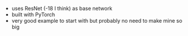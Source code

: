 - uses ResNet (-18 I think) as base network
- built with PyTorch
- very good example to start with but probably no need to make mine so big
